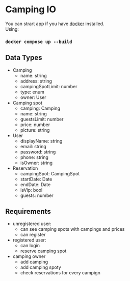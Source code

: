 # Camping IO
You can strart app if you have [docker](https://www.docker.com/) installed. \
Using:
### `docker compose up --build`
## Data Types
- Camping
  - name: string
  - address: string
  - campingSpotLimit: number
  - type: enum
  - owner: User
- Camping spot
  - camping: Camping
  - name: string
  - guestsLimit: number
  - price: number
  - picture: string
- User
  - displayName: string
  - email: string
  - password: string
  - phone: string
  - isOwner: string
- Reservation
  - campingSpot: CampingSpot
  - startDate: Date
  - endDate: Date
  - isVip: bool
  - guests: number

## Requirements
- unregistered user: 
  - can see camping spots with campings and prices 
  - can register
- registered user:
  - can login
  - reserve camping spot
- camping owner
  - add camping
  - add camping spoty
  - check reservations for every campign
